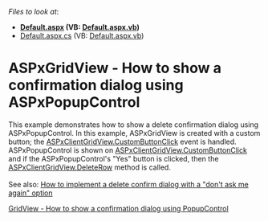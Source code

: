 <!-- default file list -->
*Files to look at*:

* **[Default.aspx](./CS/Default.aspx) (VB: [Default.aspx.vb](./VB/Default.aspx.vb))**
* [Default.aspx.cs](./CS/Default.aspx.cs) (VB: [Default.aspx.vb](./VB/Default.aspx.vb))
<!-- default file list end -->
# ASPxGridView - How to show a confirmation dialog using ASPxPopupControl


<p>This example demonstrates how to show a delete confirmation dialog using ASPxPopupControl. In this example, ASPxGridView is created with a custom button; the <a href="https://documentation.devexpress.com/#AspNet/DevExpressWebASPxGridViewScriptsASPxClientGridView_CustomButtonClicktopic">ASPxClientGridView.CustomButtonClick</a> event is handled. ASPxPopupControl is shown on <a href="https://documentation.devexpress.com/#AspNet/DevExpressWebASPxGridViewScriptsASPxClientGridView_CustomButtonClicktopic">ASPxClientGridView.CustomButtonClick</a> and if the ASPxPopupControl's "Yes" button is clicked, then the <a href="https://documentation.devexpress.com/#AspNet/DevExpressWebASPxGridViewScriptsASPxClientGridView_DeleteRowtopic">ASPxClientGridView.DeleteRow</a> method is called.<br /><br />See also: <a href="http://www.devexpress.com/Support/Center/Example/Details/E1120">How to implement a delete confirm dialog with a "don't ask me again" option</a></p>
<p><a href="https://www.devexpress.com/Support/Center/p/T116360">GridView - How to show a confirmation dialog using PopupControl</a> </p>

<br/>



